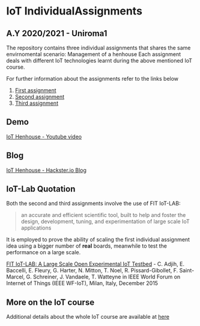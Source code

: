 # IoT IndividualAssignments
## A.Y 2020/2021 - Uniroma1

The repository contains three individual assignments that shares the same envirnomental scenario: Management of a henhouse
Each assignment deals with different IoT technologies learnt during the above mentioned IoT course.

For further information about the assignments refer to the links below
1. [First assignment](./FirstAssignment)
2. [Second assignment](./SecondAssignment)
3. [Third assignment](./ThirdAssignment)

## Demo
[IoT Henhouse - Youtube video](www.youtube.com)

## Blog
[IoT Henhouse - Hackster.io Blog](https://www.hackster.io/salvof/henhouse-1679da)

## IoT-Lab Quotation
Both the second and third assignments involve the use of FIT IoT-LAB: 
> an accurate and efficient scientific tool, built to help and foster the design, development, tuning, and experimentation of large scale IoT applications

It is employed to prove the ability of scaling the first individual assignment idea using a bigger number of **real** boards, meanwhile to test the performance on a large scale.

[FIT IoT-LAB: A Large Scale Open Experimental IoT Testbed](https://www.iot-lab.info/docs/getting-started/terms-of-use/#) - C. Adjih, E. Baccelli, E. Fleury, G. Harter, N. Mitton, T. Noel, R. Pissard-Gibollet, F. Saint-Marcel, G. Schreiner, J. Vandaele, T. Watteyne in IEEE World Forum on Internet of Things (IEEE WF-IoT), Milan, Italy, December 2015



## More on the IoT course
Additional details about the whole IoT course are available at [here](http://ichatz.me/Site/InternetOfThings2021)
